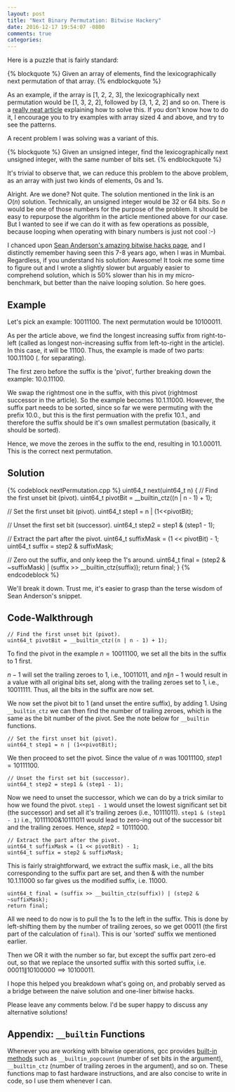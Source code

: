 ```yaml
---
layout: post
title: "Next Binary Permutation: Bitwise Hackery"
date: 2016-12-17 19:54:07 -0800
comments: true
categories:
---
```


Here is a puzzle that is fairly standard:

{% blockquote %}
Given an array of elements, find the lexicographically next permutation of that array.
{% endblockquote %}

As an example, if the array is [1, 2, 2, 3], the lexicographically next permutation would be [1, 3, 2, 2], followed by [3, 1, 2, 2] and so on. There is a <a href="https://www.nayuki.io/page/next-lexicographical-permutation-algorithm" target="_blank">really neat article</a> explaining how to solve this. If you don't know how to do it, I encourage you to try examples with array sized 4 and above, and try to see the patterns.

A recent problem I was solving was a variant of this.

{% blockquote %}
Given an unsigned integer, find the lexicographically next unsigned integer, with the same number of bits set.
{% endblockquote %}

It's trivial to observe that, we can reduce this problem to the above problem, as an array with just two kinds of elements, 0s and 1s.

Alright. Are we done? Not quite. The solution mentioned in the link is an $O(n)$ solution. Technically, an unsigned integer would be 32 or 64 bits. So $n$ would be one of those numbers for the purpose of the problem. It should be easy to repurpose the algorithm in the article mentioned above for our case. But I wanted to see if we can do it with as few operations as possible, because looping when operating with binary numbers is just not cool :-)

I chanced upon <a href="https://graphics.stanford.edu/~seander/bithacks.html#NextBitPermutation" target="_blank">Sean Anderson's amazing bitwise hacks page</a>, and I distinctly remember having seen this 7-8 years ago, when I was in Mumbai. Regardless, if you understand his solution: Awesome! It took me some time to figure out and I wrote a slightly slower but arguably easier to comprehend solution, which is 50% slower than his in my micro-benchmark, but better than the naive looping solution. So here goes.

## Example
Let's pick an example: $10011100$. The next permutation would be $10100011$.

As per the article above, we find the longest increasing suffix from right-to-left (called as longest non-increasing suffix from left-to-right in the article). In this case, it will be $11100$. Thus, the example is made of two parts: $100.11100$ ($.$ for separating).

The first zero before the suffix is the 'pivot', further breaking down the example: $10.0.11100$.

We swap the rightmost one in the suffix, with this pivot (rightmost successor in the article). So the example becomes $10.1.11000$. However, the suffix part needs to be sorted, since so far we were permuting with the prefix $10.0.$, but this is the first permuation with the prefix $10.1.$, and therefore the suffix should be it's own smallest permutation (basically, it should be sorted).

Hence, we move the zeroes in the suffix to the end, resulting in $10.1.00011$. This is the correct next permutation.

## Solution
{% codeblock nextPermutation.cpp %}
uint64_t next(uint64_t n) {
  // Find the first unset bit (pivot).
  uint64_t pivotBit = __builtin_ctz((n | n - 1) + 1);  

  // Set the first unset bit (pivot).
  uint64_t step1 = n | (1<<pivotBit);

  // Unset the first set bit (successor).
  uint64_t step2 = step1 & (step1 - 1);

  // Extract the part after the pivot.
  uint64_t suffixMask = (1 << pivotBit) - 1;
  uint64_t suffix = step2 & suffixMask;

  // Zero out the suffix, and only keep the 1's around.
  uint64_t final = (step2 & ~suffixMask) | (suffix >> __builtin_ctz(suffix));
  return final;
}
{% endcodeblock %}

We'll break it down. Trust me, it's easier to grasp than the terse wisdom of Sean Anderson's snippet.

## Code-Walkthrough
```
// Find the first unset bit (pivot).
uint64_t pivotBit = __builtin_ctz((n | n - 1) + 1);
```
To find the pivot in the example $n = 10011100$, we set all the bits in the suffix to 1 first.

$n-1$ will set the trailing zeroes to 1, i.e., $10011011$, and $n \| n-1$ would result in a value with all original bits set, along with the trailing zeroes set to 1, i.e., $10011111$. Thus, all the bits in the suffix are now set.

 We now set the pivot bit to 1 (and unset the entire suffix), by adding 1. Using `__builtin_ctz` we can then find the number of trailing zeroes, which is the same as the bit number of the pivot. See the note below for `__builtin` functions.

```
// Set the first unset bit (pivot).
uint64_t step1 = n | (1<<pivotBit);
```

We then proceed to set the pivot. Since the value of $n$ was $10011100$, $step1 = 10111100$.

```
// Unset the first set bit (successor).
uint64_t step2 = step1 & (step1 - 1);
```

Now we need to unset the successor, which we can do by a trick similar to how we found the pivot. `step1 - 1` would unset the lowest significant set bit (the successor) and set all it's trailing zeroes (i.e., $10111011$). `step1 & (step1 - 1)` i.e., $10111100 \& 10111011$ would lead to zero-ing out of the successor bit and the trailing zeroes. Hence, $step2 = 10111000$.

```
// Extract the part after the pivot.
uint64_t suffixMask = (1 << pivotBit) - 1;
uint64_t suffix = step2 & suffixMask;
```

This is fairly straightforward, we extract the suffix mask, i.e., all the bits corresponding to the suffix part are set, and then $\&$ with the number $10.1.11000$ so far gives us the modified suffix, i.e. $11000$.

```
uint64_t final = (suffix >> __builtin_ctz(suffix)) | (step2 & ~suffixMask);
return final;
```

All we need to do now is to pull the 1s to the left in the suffix. This is done by left-shifting them by the number of trailing zeroes, so we get $00011$ (the first part of the calculation of `final`). This is our 'sorted' suffix we mentioned earlier.

Then we OR it with the number so far, but except the suffix part zero-ed out, so that we replace the unsorted suffix with this sorted suffix, i.e. $00011 \| 10100000 \implies 10100011$.

I hope this helped you breakdown what's going on, and probably served as a bridge between the naive solution and one-liner bitwise hacks.

Please leave any comments below. I'd be super happy to discuss any alternative solutions!

## Appendix: `__builtin` Functions
Whenever you are working with bitwise operations, gcc provides <a href="https://gcc.gnu.org/onlinedocs/gcc/Other-Builtins.html" target="_blank">built-in methods</a> such as `__builtin_popcount` (number of set bits in the argument), `__builtin_ctz` (number of trailing zeroes in the argument), and so on. These functions map to fast hardware instructions, and are also concise to write in code, so I use them whenever I can.
